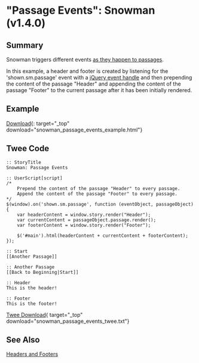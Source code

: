 # "Passage Events": Snowman (v1.4.0)

## Summary

Snowman triggers different events [as they happen to passages](https://videlais.github.io/snowman/1/events/passage_events.html).

In this example, a header and footer is created by listening for the 'shown.sm.passage' event with a [jQuery event handle](http://api.jquery.com/category/events/event-handler-attachment/) and then prepending the content of the passage "Header" and appending the content of the passage "Footer" to the current passage after it has been initially rendered.

## Example

[Download](snowman_passage_events_example.html){: target="_top" download="snowman_passage_events_example.html"}

## Twee Code

```twee
:: StoryTitle
Snowman: Passage Events

:: UserScript[script]
/*
    Prepend the content of the passage "Header" to every passage.
    Append the content of the passage "Footer" to every passage.
*/
$(window).on('shown.sm.passage', function (eventObject, passageObject) {
    var headerContent = window.story.render("Header");
    var currentContent = passageObject.passage.render();
    var footerContent = window.story.render("Footer");

    $('#main').html(headerContent + currentContent + footerContent);
});

:: Start
[[Another Passage]]

:: Another Passage
[[Back to Beginning|Start]]

:: Header
This is the header!

:: Footer
This is the footer!

```

[Twee Download](snowman_passage_events_twee.txt){ target="_top" download="snowman_passage_events_twee.txt"}

## See Also

[Headers and Footers](../../headersandfooters/snowman/snowman_headersandfooters.md)

